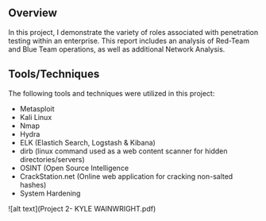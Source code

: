 ## Overview
In this project, I demonstrate the variety of roles associated with penetration testing within an enterprise.  This report includes an analysis of Red-Team and Blue Team operations, as well as additional Network Analysis.  
## Tools/Techniques
The following tools and techniques were utilized in this project:
- Metasploit
- Kali Linux 
- Nmap
- Hydra
- ELK (Elastich Search, Logstash & Kibana)
- dirb (linux command used as a web content scanner for hidden directories/servers)
- OSINT (Open Source Intelligence
- CrackStation.net (Online web application for cracking non-salted hashes)
- System Hardening

![alt text](Project 2- KYLE WAINWRIGHT.pdf)
